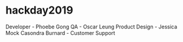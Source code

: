 # hackday2019
Developer - Phoebe Gong
QA - Oscar Leung
Product Design - Jessica Mock
Casondra Burnard - Customer Support

